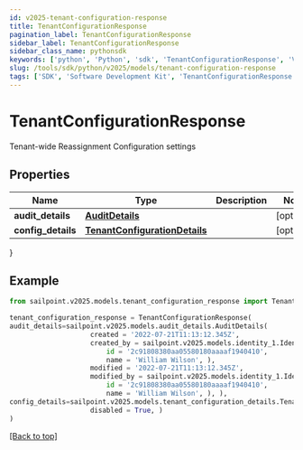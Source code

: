 ```yaml
---
id: v2025-tenant-configuration-response
title: TenantConfigurationResponse
pagination_label: TenantConfigurationResponse
sidebar_label: TenantConfigurationResponse
sidebar_class_name: pythonsdk
keywords: ['python', 'Python', 'sdk', 'TenantConfigurationResponse', 'V2025TenantConfigurationResponse'] 
slug: /tools/sdk/python/v2025/models/tenant-configuration-response
tags: ['SDK', 'Software Development Kit', 'TenantConfigurationResponse', 'V2025TenantConfigurationResponse']
---
```


# TenantConfigurationResponse

Tenant-wide Reassignment Configuration settings

## Properties

Name | Type | Description | Notes
------------ | ------------- | ------------- | -------------
**audit_details** | [**AuditDetails**](audit-details) |  | [optional] 
**config_details** | [**TenantConfigurationDetails**](tenant-configuration-details) |  | [optional] 
}

## Example

```python
from sailpoint.v2025.models.tenant_configuration_response import TenantConfigurationResponse

tenant_configuration_response = TenantConfigurationResponse(
audit_details=sailpoint.v2025.models.audit_details.AuditDetails(
                    created = '2022-07-21T11:13:12.345Z', 
                    created_by = sailpoint.v2025.models.identity_1.Identity_1(
                        id = '2c91808380aa05580180aaaaf1940410', 
                        name = 'William Wilson', ), 
                    modified = '2022-07-21T11:13:12.345Z', 
                    modified_by = sailpoint.v2025.models.identity_1.Identity_1(
                        id = '2c91808380aa05580180aaaaf1940410', 
                        name = 'William Wilson', ), ),
config_details=sailpoint.v2025.models.tenant_configuration_details.TenantConfigurationDetails(
                    disabled = True, )
)

```
[[Back to top]](#) 

